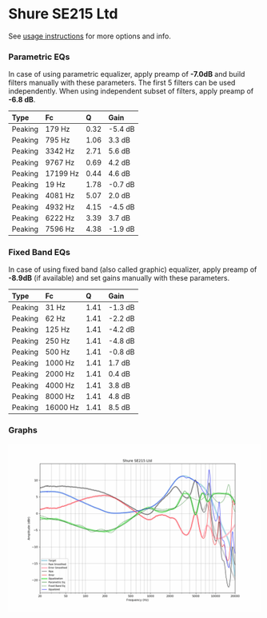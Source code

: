 # Shure SE215 Ltd
See [usage instructions](https://github.com/jaakkopasanen/AutoEq#usage) for more options and info.

### Parametric EQs
In case of using parametric equalizer, apply preamp of **-7.0dB** and build filters manually
with these parameters. The first 5 filters can be used independently.
When using independent subset of filters, apply preamp of **-6.8 dB**.

| Type    | Fc       |    Q | Gain    |
|:--------|:---------|:-----|:--------|
| Peaking | 179 Hz   | 0.32 | -5.4 dB |
| Peaking | 795 Hz   | 1.06 | 3.3 dB  |
| Peaking | 3342 Hz  | 2.71 | 5.6 dB  |
| Peaking | 9767 Hz  | 0.69 | 4.2 dB  |
| Peaking | 17199 Hz | 0.44 | 4.6 dB  |
| Peaking | 19 Hz    | 1.78 | -0.7 dB |
| Peaking | 4081 Hz  | 5.07 | 2.0 dB  |
| Peaking | 4932 Hz  | 4.15 | -4.5 dB |
| Peaking | 6222 Hz  | 3.39 | 3.7 dB  |
| Peaking | 7596 Hz  | 4.38 | -1.9 dB |

### Fixed Band EQs
In case of using fixed band (also called graphic) equalizer, apply preamp of **-8.9dB**
(if available) and set gains manually with these parameters.

| Type    | Fc       |    Q | Gain    |
|:--------|:---------|:-----|:--------|
| Peaking | 31 Hz    | 1.41 | -1.3 dB |
| Peaking | 62 Hz    | 1.41 | -2.2 dB |
| Peaking | 125 Hz   | 1.41 | -4.2 dB |
| Peaking | 250 Hz   | 1.41 | -4.8 dB |
| Peaking | 500 Hz   | 1.41 | -0.8 dB |
| Peaking | 1000 Hz  | 1.41 | 1.7 dB  |
| Peaking | 2000 Hz  | 1.41 | 0.4 dB  |
| Peaking | 4000 Hz  | 1.41 | 3.8 dB  |
| Peaking | 8000 Hz  | 1.41 | 4.8 dB  |
| Peaking | 16000 Hz | 1.41 | 8.5 dB  |

### Graphs
![](./Shure%20SE215%20Ltd.png)